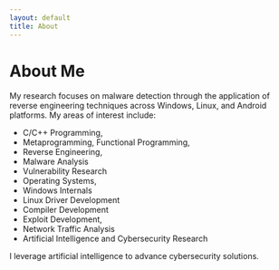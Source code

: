 ```yaml
---
layout: default
title: About
---
```

# About Me
My research focuses on malware detection through the application of reverse engineering techniques across Windows, Linux, and Android platforms. 
My areas of interest include:

* C/C++ Programming,
* Metaprogramming, Functional Programming,
* Reverse Engineering,
* Malware Analysis
* Vulnerability Research
* Operating Systems,
* Windows Internals
* Linux Driver Development
* Compiler Development
* Exploit Development,
* Network Traffic Analysis
* Artificial Intelligence and Cybersecurity Research

I leverage artificial intelligence to advance cybersecurity solutions.
